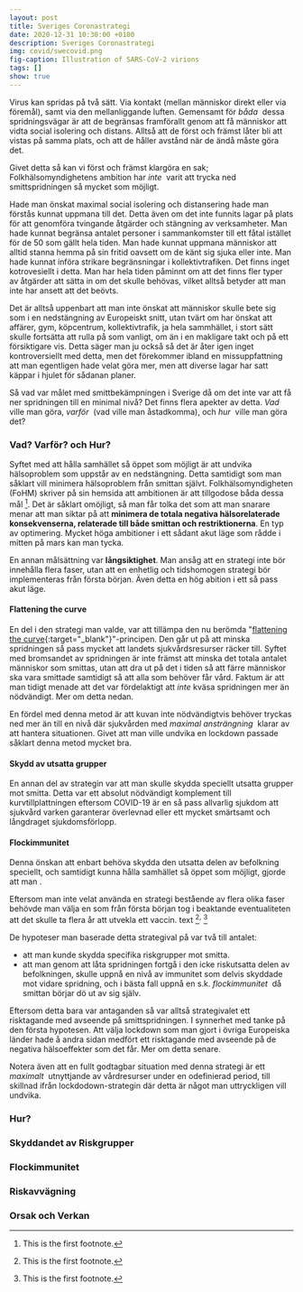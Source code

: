 ```yaml
---
layout: post
title: Sveriges Coronastrategi
date: 2020-12-31 10:30:00 +0100
description: Sveriges Coronastrategi 
img: covid/swecovid.png
fig-caption: Illustration of SARS-CoV-2 virions
tags: []
show: true
---
```

Virus kan spridas på två sätt. Via kontakt (mellan människor direkt eller via föremål), samt via den mellanliggande luften. Gemensamt för _båda_&nbsp; dessa spridningsvägar är att de begränsas framförallt genom att få människor att vidta social isolering och distans. Alltså att de först och främst låter bli att vistas på samma plats, och att de håller avstånd när de ändå måste göra det.

Givet detta så kan vi först och främst klargöra en sak; Folkhälsomyndighetens ambition har _inte_&nbsp; varit att trycka ned smittspridningen så mycket som möjligt. 

Hade man önskat maximal social isolering och distansering hade man förstås kunnat uppmana till det. Detta även om det inte funnits lagar på plats för att genomföra tvingande åtgärder och stängning av verksamheter. Man hade kunnat begränsa antalet personer i sammankomster till ett fåtal istället för de 50 som gällt hela tiden. Man hade kunnat uppmana människor att alltid stanna hemma på sin fritid oavsett om de känt sig sjuka eller inte. Man hade kunnat införa strikare begränsningar i kollektivtrafiken. Det finns inget kotrovesiellt i detta. Man har hela tiden påminnt om att det finns fler typer av åtgärder att sätta in om det skulle behövas, vilket alltså betyder att man inte har ansett att det beövts.

Det är alltså uppenbart att man inte önskat att människor skulle bete sig som i en nedstängning av Europeiskt snitt, utan tvärt om har önskat att affärer, gym, köpcentrum, kollektivtrafik, ja hela sammhället, i stort sätt skulle fortsätta att rulla på som vanligt, om än i en makligare takt och på ett försiktigare vis. Detta säger man ju också så det är åter igen inget kontroversiellt med detta, men det förekommer ibland en missuppfattning att man egentligen hade velat göra mer, men att diverse lagar har satt käppar i hjulet för sådanan planer. 

Så vad var målet med smittbekämpningen i Sverige då om det inte var att få ner spridningen till en minimal nivå? Det finns flera apekter av detta. _Vad_&nbsp; ville man göra, _varför_&nbsp; (vad ville man åstadkomma), och _hur_&nbsp; ville man göra det?

### Vad? Varför? och Hur? ###

Syftet med att hålla samhället så öppet som möjligt är att undvika hälsoproblem som uppstår av en nedstängning. Detta samtidigt som man såklart vill minimera hälsoproblem från smittan självt. Folkhälsomyndigheten (FoHM) skriver på sin hemsida att ambitionen är att tillgodose båda dessa mål&nbsp;[^fohmlink]. Det är såklart omöjligt, så man får tolka det som att man snarare menar att man siktar på att **minimera de totala negativa hälsorelaterade konsekvenserna, relaterade till både smittan och restriktionerna**. En typ av optimering. Mycket höga ambitioner i ett sådant akut läge som rådde i mitten på mars kan man tycka.

En annan målsättning var **långsiktighet**. Man ansåg att en strategi inte bör innehålla flera faser, utan att en enhetlig och tidshomogen strategi bör implementeras från första början. Även detta en hög abition i ett så pass akut läge.

#### Flattening the curve ####

En del i den strategi man valde, var att tillämpa den nu berömda "[flattening the curve](https://en.wikipedia.org/wiki/Flattening_the_curve){:target="_blank"}"-principen. Den går ut på att minska spridningen så pass mycket att landets sjukvårdsresurser räcker till. Syftet med bromsandet av spridningen är inte främst att minska det totala antalet människor som smittas, utan att dra ut på det i tiden så att färre människor ska vara smittade samtidigt så att alla som behöver får vård. Faktum är att man tidigt menade att det var fördelaktigt att *inte* kväsa spridningen mer än nödvändigt. Mer om detta nedan. 

En fördel med denna metod är att kuvan inte nödvändigtvis behöver tryckas ned mer än till en nivå där sjukvården med _maximal ansträngning_&nbsp; klarar av att hantera situationen. Givet att man ville undvika en lockdown passade såklart denna metod mycket bra.

#### Skydd av utsatta grupper ####

En annan del av strategin var att man skulle skydda speciellt utsatta grupper mot smitta. Detta var ett absolut nödvändigt komplement till kurvtillplattningen eftersom COVID-19 är en så pass allvarlig sjukdom att sjukvård varken garanterar överlevnad eller ett mycket smärtsamt och långdraget sjukdomsförlopp.

#### Flockimmunitet ####

Denna önskan att enbart behöva skydda den utsatta delen av befolkning speciellt, och samtidigt kunna hålla samhället så öppet som möjligt, gjorde att man .

Eftersom man inte velat använda en strategi bestående av flera olika faser behövde man välja en som från första början tog i beaktande eventualiteten att det skulle ta flera år att utvekla ett vaccin. 
text&nbsp;[^flock1]<sup>,</sup>&nbsp;[^flock2]

De hypoteser man baserade detta strategival på var två till antalet:

* att man kunde skydda specifika riskgrupper mot smitta.
* att man genom att låta spridningen fortgå i den icke riskutsatta delen av befolkningen, skulle uppnå en nivå av immunitet som delvis skyddade mot vidare spridning, och i bästa fall uppnå en s.k. _flockimmunitet_&nbsp; då smittan börjar dö ut av sig själv.

Eftersom detta bara var antaganden så var alltså strategivalet ett risktagande med avseende på smittspridningen. I synnerhet med tanke på den första hypotesen. Att välja lockdown som man gjort i övriga Europeiska länder hade å andra sidan medfört ett risktagande med avseende på de negativa hälsoeffekter som det får. Mer om detta senare.

Notera även att en fullt godtagbar situation med denna strategi är ett _maximalt_&nbsp; utnyttjande av vårdresurser under en odefinierad period, till skillnad ifrån lockdodown-strategin där detta är något man uttryckligen vill undvika. 

### Hur? ###
### Skyddandet av Riskgrupper ###
### Flockimmunitet ###
### Riskavvägning ###
### Orsak och Verkan ###

[^fohmlink]: This is the first footnote.
[^flock1]: This is the first footnote.
[^flock2]: This is the first footnote.
